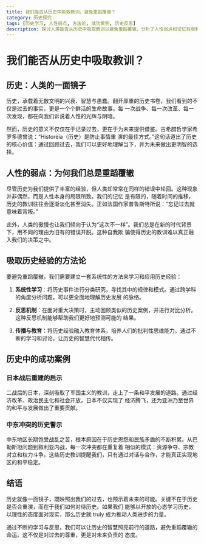 ```yaml
---
title: 我们能否从历史中吸取教训，避免重蹈覆辙？
category: 历史探究
tags: [历史学习, 人性弱点, 方法论, 成功案例, 历史反思]
description: 探讨人类能否从历史中吸取教训以避免重蹈覆辙，分析了人性弱点如记忆有限和傲慢自大导致的重复错误，并提出系统性学习、反思机制及历史教育等方法论来更好地应用历史经验。文中还列举了日本战后重建和中东冲突的历史案例，强调开放学习与理性面对现实的重要性，以期照亮未来道路。
---
```

# 我们能否从历史中吸取教训？

## 历史：人类的一面镜子

历史，承载着无数文明的兴衰、智慧与愚蠢。翻开厚重的历史书卷，我们看到的不仅是过去的事实，更是一个个鲜活的生命故事。每
一次战争、每一次改革、每一次发现，都在向我们诉说着人性的光辉与阴暗。

然而，历史的意义不仅仅在于记录过去，更在于为未来提供借鉴。古希腊哲学家希罗多德曾说：“Historeia（历史）是防止事情重
演的最佳方式。”这句话道出了历史的核心价值：通过回顾过去，我们可以更好地理解当下，并为未来做出更明智的选择。

## 人性的弱点：为何我们总是重蹈覆辙

尽管历史为我们提供了丰富的经验，但人类却常常在同样的错误中轮回。这种现象并非偶然，而是人性本身的局限所致。我们的记忆
是有限的，随着时间的推移，历史的教训往往会逐渐淡化甚至消失。正如法国作家普鲁斯特所说：“忘记过去就意味着背叛。”

此外，人类的傲慢也让我们倾向于认为“这次不一样”。我们总是在新的时代背景下，用不同的理由为旧有的错误开脱。这种自我欺
骗使得历史的教训难以真正融入我们的决策之中。

## 吸取历史经验的方法论

要避免重蹈覆辙，我们需要建立一套系统性的方法来学习和应用历史经验：

1. **系统性学习**：将历史事件进行分类研究，寻找其中的规律和模式。通过跨学科的角度分析问题，可以更全面地理解历史发展
的脉络。

2. **反思机制**：在面对重大决策时，主动回顾类似的历史案例，并进行对比分析。这种反思机制能够帮助我们更好地预测可能的
结果。

3. **传播与教育**：将历史经验融入教育体系，培养人们的批判性思维能力。通过不断的学习和讨论，让历史的智慧代代相传。

## 历史中的成功案例

### 日本战后重建的启示
二战后的日本，深刻吸取了军国主义的教训，走上了一条和平发展的道路。通过经济改革、政治民主化和社会开放，日本不仅实现了
经济腾飞，还为亚洲乃至世界的和平与发展做出了重要贡献。

### 中东冲突的历史警示
中东地区长期饱受战乱之苦，根本原因在于历史恩怨和民族矛盾的不断积累。从巴勒斯坦问题到叙利亚内战，每一次冲突都在重复着
相似的模式：资源争夺、宗教对立和权力斗争。这些历史教训提醒我们，只有通过对话与合作，才能真正实现地区的和平稳定。

## 结语

历史就像一面镜子，既映照出我们的过去，也预示着未来的可能。关键不在于历史是否会重演，而在于我们如何对待历史。如果我们
能够以开放的心态学习历史，以理性的态度面对现实，那么历史就 truly 成为推动人类进步的力量。

通过不断的学习与反思，我们可以让历史的智慧照亮前行的道路，避免重蹈覆辙的命运。这不仅是对过去的尊重，更是对未来负责的
态度。